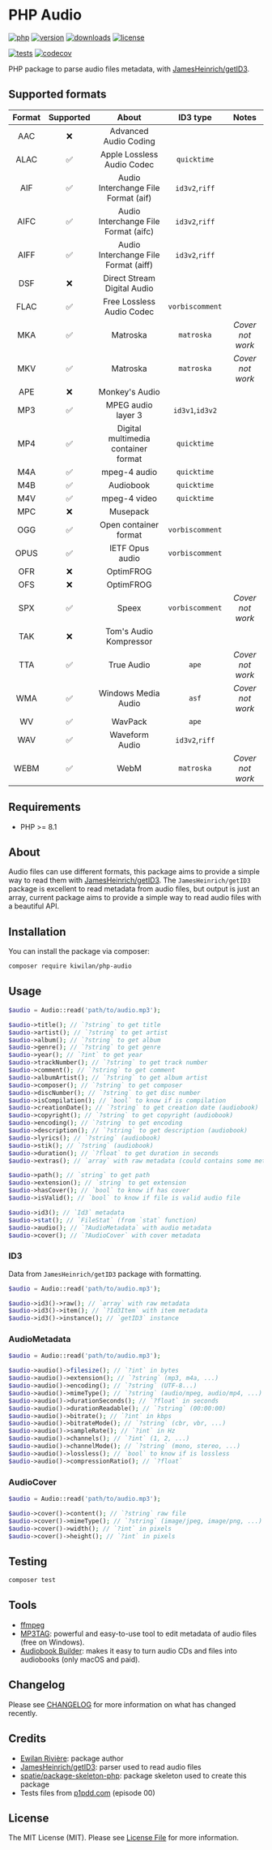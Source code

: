 # PHP Audio

[![php][php-version-src]][php-version-href]
[![version][version-src]][version-href]
[![downloads][downloads-src]][downloads-href]
[![license][license-src]][license-href]

[![tests][tests-src]][tests-href]
[![codecov][codecov-src]][codecov-href]

PHP package to parse audio files metadata, with [JamesHeinrich/getID3](https://github.com/JamesHeinrich/getID3).

## Supported formats

| Format | Supported |                About                 |    ID3 type     |      Notes       |
| :----: | :-------: | :----------------------------------: | :-------------: | :--------------: |
|  AAC   |    ❌     |        Advanced Audio Coding         |                 |                  |
|  ALAC  |    ✅     |      Apple Lossless Audio Codec      |   `quicktime`   |                  |
|  AIF   |    ✅     | Audio Interchange File Format (aif)  | `id3v2`,`riff`  |                  |
|  AIFC  |    ✅     | Audio Interchange File Format (aifc) | `id3v2`,`riff`  |                  |
|  AIFF  |    ✅     | Audio Interchange File Format (aiff) | `id3v2`,`riff`  |                  |
|  DSF   |    ❌     |     Direct Stream Digital Audio      |                 |                  |
|  FLAC  |    ✅     |      Free Lossless Audio Codec       | `vorbiscomment` |                  |
|  MKA   |    ✅     |               Matroska               |   `matroska`    | _Cover not work_ |
|  MKV   |    ✅     |               Matroska               |   `matroska`    | _Cover not work_ |
|  APE   |    ❌     |            Monkey's Audio            |                 |                  |
|  MP3   |    ✅     |          MPEG audio layer 3          | `id3v1`,`id3v2` |                  |
|  MP4   |    ✅     | Digital multimedia container format  |   `quicktime`   |                  |
|  M4A   |    ✅     |             mpeg-4 audio             |   `quicktime`   |                  |
|  M4B   |    ✅     |              Audiobook               |   `quicktime`   |                  |
|  M4V   |    ✅     |             mpeg-4 video             |   `quicktime`   |                  |
|  MPC   |    ❌     |               Musepack               |                 |                  |
|  OGG   |    ✅     |        Open container format         | `vorbiscomment` |                  |
|  OPUS  |    ✅     |           IETF Opus audio            | `vorbiscomment` |                  |
|  OFR   |    ❌     |              OptimFROG               |                 |                  |
|  OFS   |    ❌     |              OptimFROG               |                 |                  |
|  SPX   |    ✅     |                Speex                 | `vorbiscomment` | _Cover not work_ |
|  TAK   |    ❌     |        Tom's Audio Kompressor        |                 |                  |
|  TTA   |    ✅     |              True Audio              |      `ape`      | _Cover not work_ |
|  WMA   |    ✅     |         Windows Media Audio          |      `asf`      | _Cover not work_ |
|   WV   |    ✅     |               WavPack                |      `ape`      |                  |
|  WAV   |    ✅     |            Waveform Audio            | `id3v2`,`riff`  |                  |
|  WEBM  |    ✅     |                 WebM                 |   `matroska`    | _Cover not work_ |

## Requirements

-   PHP >= 8.1

## About

Audio files can use different formats, this package aims to provide a simple way to read them with [JamesHeinrich/getID3](https://github.com/JamesHeinrich/getID3). The `JamesHeinrich/getID3` package is excellent to read metadata from audio files, but output is just an array, current package aims to provide a simple way to read audio files with a beautiful API.

## Installation

You can install the package via composer:

```bash
composer require kiwilan/php-audio
```

## Usage

```php
$audio = Audio::read('path/to/audio.mp3');

$audio->title(); // `?string` to get title
$audio->artist(); // `?string` to get artist
$audio->album(); // `?string` to get album
$audio->genre(); // `?string` to get genre
$audio->year(); // `?int` to get year
$audio->trackNumber(); // `?string` to get track number
$audio->comment(); // `?string` to get comment
$audio->albumArtist(); // `?string` to get album artist
$audio->composer(); // `?string` to get composer
$audio->discNumber(); // `?string` to get disc number
$audio->isCompilation(); // `bool` to know if is compilation
$audio->creationDate(); // `?string` to get creation date (audiobook)
$audio->copyright(); // `?string` to get copyright (audiobook)
$audio->encoding(); // `?string` to get encoding
$audio->description(); // `?string` to get description (audiobook)
$audio->lyrics(); // `?string` (audiobook)
$audio->stik(); // `?string` (audiobook)
$audio->duration(); // `?float` to get duration in seconds
$audio->extras(); // `array` with raw metadata (could contains some metadata not parsed)

$audio->path(); // `string` to get path
$audio->extension(); // `string` to get extension
$audio->hasCover(); // `bool` to know if has cover
$audio->isValid(); // `bool` to know if file is valid audio file

$audio->id3(); // `Id3` metadata
$audio->stat(); // `FileStat` (from `stat` function)
$audio->audio(); // `?AudioMetadata` with audio metadata
$audio->cover(); // `?AudioCover` with cover metadata
```

### ID3

Data from `JamesHeinrich/getID3` package with formatting.

```php
$audio = Audio::read('path/to/audio.mp3');

$audio->id3()->raw(); // `array` with raw metadata
$audio->id3()->item(); // `?Id3Item` with item metadata
$audio->id3()->instance(); // `getID3` instance
```

### AudioMetadata

```php
$audio = Audio::read('path/to/audio.mp3');

$audio->audio()->filesize(); // `?int` in bytes
$audio->audio()->extension(); // `?string` (mp3, m4a, ...)
$audio->audio()->encoding(); // `?string` (UTF-8...)
$audio->audio()->mimeType(); // `?string` (audio/mpeg, audio/mp4, ...)
$audio->audio()->durationSeconds(); // `?float` in seconds
$audio->audio()->durationReadable(); // `?string` (00:00:00)
$audio->audio()->bitrate(); // `?int` in kbps
$audio->audio()->bitrateMode(); // `?string` (cbr, vbr, ...)
$audio->audio()->sampleRate(); // `?int` in Hz
$audio->audio()->channels(); // `?int` (1, 2, ...)
$audio->audio()->channelMode(); // `?string` (mono, stereo, ...)
$audio->audio()->lossless(); // `bool` to know if is lossless
$audio->audio()->compressionRatio(); // `?float`
```

### AudioCover

```php
$audio = Audio::read('path/to/audio.mp3');

$audio->cover()->content(); // `?string` raw file
$audio->cover()->mimeType(); // `?string` (image/jpeg, image/png, ...)
$audio->cover()->width(); // `?int` in pixels
$audio->cover()->height(); // `?int` in pixels
```

## Testing

```bash
composer test
```

## Tools

-   [ffmpeg](https://ffmpeg.org/)
-   [MP3TAG](https://www.mp3tag.de/en/): powerful and easy-to-use tool to edit metadata of audio files (free on Windows).
-   [Audiobook Builder](https://www.splasm.com/audiobookbuilder/): makes it easy to turn audio CDs and files into audiobooks (only macOS and paid).

## Changelog

Please see [CHANGELOG](CHANGELOG.md) for more information on what has changed recently.

## Credits

-   [Ewilan Rivière](https://github.com/ewilan-riviere): package author
-   [JamesHeinrich/getID3](https://github.com/JamesHeinrich/getID3): parser used to read audio files
-   [spatie/package-skeleton-php](https://github.com/spatie/package-skeleton-php): package skeleton used to create this package
-   Tests files from [p1pdd.com](https://p1pdd.com/) (episode 00)

## License

The MIT License (MIT). Please see [License File](LICENSE.md) for more information.

[version-src]: https://img.shields.io/packagist/v/kiwilan/php-audio.svg?style=flat-square&colorA=18181B&colorB=777BB4
[version-href]: https://packagist.org/packages/kiwilan/php-audio
[php-version-src]: https://img.shields.io/static/v1?style=flat-square&label=PHP&message=v8.1&color=777BB4&logo=php&logoColor=ffffff&labelColor=18181b
[php-version-href]: https://www.php.net/
[downloads-src]: https://img.shields.io/packagist/dt/kiwilan/php-audio.svg?style=flat-square&colorA=18181B&colorB=777BB4
[downloads-href]: https://packagist.org/packages/kiwilan/php-audio
[license-src]: https://img.shields.io/github/license/kiwilan/php-audio.svg?style=flat-square&colorA=18181B&colorB=777BB4
[license-href]: https://github.com/kiwilan/php-audio/blob/main/README.md
[tests-src]: https://img.shields.io/github/actions/workflow/status/kiwilan/php-audio/run-tests.yml?branch=main&label=tests&style=flat-square&colorA=18181B
[tests-href]: https://packagist.org/packages/kiwilan/php-audio
[codecov-src]: https://codecov.io/gh/kiwilan/php-audio/branch/main/graph/badge.svg?token=4L0D92Z1EZ
[codecov-href]: https://codecov.io/gh/kiwilan/php-audio
